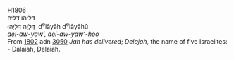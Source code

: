 <body>
  <p>H1806<br>  דּליהוּ    דּליה  <br> דְּלָיָה  דְּלָיָהוּ  ‎  d<sup>e</sup>lâyâh  d<sup>e</sup>lâyâhû  <br><i>del-aw-yaw‘,</i> <i>del-aw-yaw‘-hoo </i><br>From <a href="h1802.htm">1802</a> adn <a href="h3050.htm">3050</a>  <i>Jah</i> <i>has</i> <i>delivered</i>; <i>Delajah</i>, the name of five Israelites: - Dalaiah, Delaiah.<br></p>
 </body>
